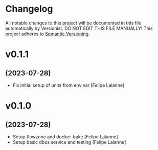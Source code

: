 # Changelog

All notable changes to this project will be documented in this file
automatically by Versionist. DO NOT EDIT THIS FILE MANUALLY!
This project adheres to [Semantic Versioning](http://semver.org/).

# v0.1.1
## (2023-07-28)

* Fix initial setup of units from env var [Felipe Lalanne]

# v0.1.0
## (2023-07-28)

* Setup flowzone and docker-bake [Felipe Lalanne]
* Setup basic dbus service and testing [Felipe Lalanne]
